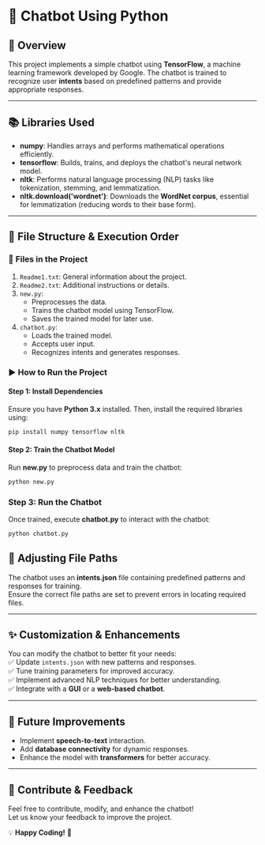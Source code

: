 # 🤖 Chatbot Using Python  

## 📌 Overview  
This project implements a simple chatbot using **TensorFlow**, a machine learning framework developed by Google. The chatbot is trained to recognize user **intents** based on predefined patterns and provide appropriate responses.  

---

## 📚 Libraries Used  

- **numpy**: Handles arrays and performs mathematical operations efficiently.  
- **tensorflow**: Builds, trains, and deploys the chatbot's neural network model.  
- **nltk**: Performs natural language processing (NLP) tasks like tokenization, stemming, and lemmatization.  
- **nltk.download('wordnet')**: Downloads the **WordNet corpus**, essential for lemmatization (reducing words to their base form).  

---

## 📂 File Structure & Execution Order  

### 📄 **Files in the Project**  
1. `Readme1.txt`: General information about the project.  
2. `Readme2.txt`: Additional instructions or details.  
3. `new.py`:  
   - Preprocesses the data.  
   - Trains the chatbot model using TensorFlow.  
   - Saves the trained model for later use.  
4. `chatbot.py`:  
   - Loads the trained model.  
   - Accepts user input.  
   - Recognizes intents and generates responses.  

### ▶ **How to Run the Project**  
#### **Step 1: Install Dependencies**  
Ensure you have **Python 3.x** installed. Then, install the required libraries using:  
```bash
pip install numpy tensorflow nltk
```
#### **Step 2: Train the Chatbot Model**  
Run **new.py** to preprocess data and train the chatbot:
```bash
python new.py
```
### **Step 3: Run the Chatbot**
Once trained, execute **chatbot.py** to interact with the chatbot:
```bash
python chatbot.py
```

## 🔧 Adjusting File Paths  
The chatbot uses an **intents.json** file containing predefined patterns and responses for training.  
Ensure the correct file paths are set to prevent errors in locating required files.  

---

## ✨ Customization & Enhancements  
You can modify the chatbot to better fit your needs:  
✅ Update `intents.json` with new patterns and responses.  
✅ Tune training parameters for improved accuracy.  
✅ Implement advanced NLP techniques for better understanding.  
✅ Integrate with a **GUI** or a **web-based chatbot**.  

---

## 🚀 Future Improvements  
- Implement **speech-to-text** interaction.  
- Add **database connectivity** for dynamic responses.  
- Enhance the model with **transformers** for better accuracy.  

---

## 🤝 Contribute & Feedback  
Feel free to contribute, modify, and enhance the chatbot!  
Let us know your feedback to improve the project.  

💡 **Happy Coding!** 🚀  
